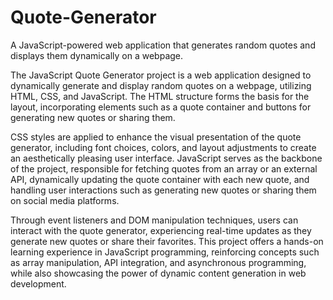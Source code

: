 # Quote-Generator
A JavaScript-powered web application that generates random quotes and displays them dynamically on a webpage.

The JavaScript Quote Generator project is a web application designed to dynamically generate and display random quotes on a webpage, utilizing HTML, CSS, and JavaScript. The HTML structure forms the basis for the layout, incorporating elements such as a quote container and buttons for generating new quotes or sharing them.

CSS styles are applied to enhance the visual presentation of the quote generator, including font choices, colors, and layout adjustments to create an aesthetically pleasing user interface. JavaScript serves as the backbone of the project, responsible for fetching quotes from an array or an external API, dynamically updating the quote container with each new quote, and handling user interactions such as generating new quotes or sharing them on social media platforms.

Through event listeners and DOM manipulation techniques, users can interact with the quote generator, experiencing real-time updates as they generate new quotes or share their favorites. This project offers a hands-on learning experience in JavaScript programming, reinforcing concepts such as array manipulation, API integration, and asynchronous programming, while also showcasing the power of dynamic content generation in web development.
